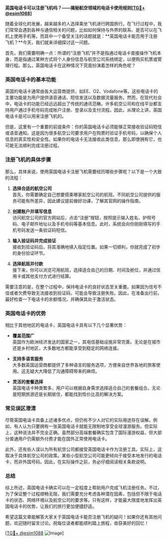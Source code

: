 **英国电话卡可以注册飞机吗？——揭秘航空领域的电话卡使用规则[[TG💪+ @esim1088](https://t.me/s/esim1088)]**

随着全球化的发展，越来越多的人选择乘坐飞机进行跨国旅行。在飞行过程中，我们常常会遇到各种与通信相关的问题，比如如何保持与外界的联系、是否可以在飞机上使用手机等。而其中一个备受关注的话题就是：**英国电话卡能否用于注册飞机？**今天，我们就来详细探讨这一问题。

首先，我们需要明确一点：所谓的“注册飞机”并不是指通过电话卡直接操作飞机本身，而是指通过某种方式将个人身份信息与航空公司系统绑定，以便购买机票或管理行程。那么，英国电话卡在这种情况下究竟扮演着怎样的角色呢？

### 英国电话卡的基本功能

英国的电话卡通常由各大运营商提供，如EE、O2、Vodafone等。这些电话卡的主要功能是为用户提供语音通话、短信发送以及数据流量服务。然而，在现代社会中，电话卡的功能已经远远超出了传统的通讯范畴。许多航空公司和在线平台都支持用户通过手机号码完成账户注册、登录以及支付流程。因此，从理论上讲，英国电话卡是可以用来注册飞机的。

但是，这里有一个重要的前提条件：你的英国电话卡必须能够正常接收验证码短信或语音通知。这是因为很多航空公司要求用户在购票时验证手机号码，以确保个人信息的真实性和安全性。如果你的电话卡无法接收此类信息，那么即使拥有它，也可能无法顺利完成注册过程。

### 注册飞机的具体步骤

那么，具体来说，使用英国电话卡注册飞机需要经历哪些步骤呢？以下是一个大致的流程：

1. **选择合适的航空公司**  
   首先，你需要确定自己想要搭乘哪家航空公司的航班。不同航空公司提供的服务可能有所差异，因此建议提前做好功课，了解其官网的操作指南。

2. **创建账户并填写信息**  
   访问航空公司的官方网站后，点击“注册”按钮，按照提示输入姓名、护照号码、电子邮件地址以及手机号码等基本信息。此时，系统会向你刚刚填写的手机号码发送一条验证码短信。

3. **输入验证码并完成验证**  
   接收到验证码后，将其准确地填入指定位置。如果一切顺利，你就完成了初步的身份验证环节。

4. **选择航班并付款**  
   接下来，你可以浏览可用航班，选择适合自己的日期、时间及舱位，并通过信用卡或其他支付方式进行结算。

需要注意的是，在整个过程中，保持电话卡的良好状态至关重要。如果因为信号不佳或者欠费导致无法接收到验证码，可能会导致注册失败。因此，在准备出行前，最好检查一下电话卡的余额情况，并确保其处于激活状态。

### 英国电话卡的优势

相比于其他地区的电话卡，英国电话卡具有以下几个显著优势：

- **覆盖范围广**  
  英国作为欧洲经济发达的国家之一，其电信基础设施非常完善。无论是在城市还是乡村地区，大多数地方都能享受到稳定的网络连接。

- **支持多语言服务**  
  大多数英国运营商都提供了多种语言的服务选项，方便来自世界各地的旅客使用。这无疑大大降低了沟通障碍带来的麻烦。

- **灵活的套餐选择**  
  英国电话卡种类繁多，用户可以根据自身需求选择适合自己的套餐组合。无论是短期旅游还是长期居住，都能找到性价比高的解决方案。

### 常见误区澄清

尽管英国电话卡具备上述诸多优点，但仍有不少人对它的实际用途存在误解。例如，有人认为只要拥有一张英国电话卡就能无限制地享受全球漫游服务。但实际上，这种说法并不完全正确。虽然部分高端套餐确实包含了国际漫游权益，但大部分普通用户仍需额外付费才能在国外正常使用电话卡。

此外，还有些人误以为所有航空公司都接受英国电话卡作为注册工具。实际上，这取决于具体航空公司的政策。某些小型航空公司可能更倾向于接受本地发行的电话卡，而非外国号码。因此，在实际操作之前，务必仔细阅读相关条款说明。

### 总结

综上所述，英国电话卡确实可以在一定程度上帮助用户完成飞机注册任务。不过，为了保证整个过程顺畅无阻，我们需要充分考虑各种潜在因素，包括但不限于电话卡的状态、网络环境以及航空公司的要求等。只有这样，才能最大限度地发挥出英国电话卡的优势，让我们的旅行更加便捷舒适。

希望这篇文章能解答大家关于英国电话卡能否注册飞机的疑问！如果你还有其他问题，欢迎随时留言讨论。祝每位读者都能顺利踏上旅程，收获美好的回忆！

[[TG💪+ @esim1088](https://t.me/s/esim1088) ![Image](https://i.postimg.cc/4NQfJmqS/Snipaste-2025-05-13-00-14-12.png)]